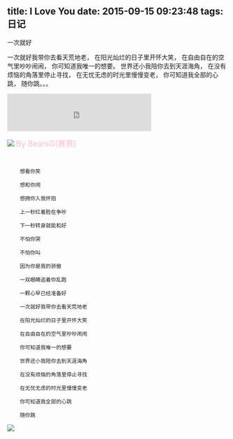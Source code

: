 title: I Love You
date: 2015-09-15 09:23:48
tags: 日记
---
一次就好


一次就好我带你去看天荒地老，
在阳光灿烂的日子里开怀大笑，
在自由自在的空气里吵吵闹闹，
你可知道我唯一的想要。
世界还小我陪你去到天涯海角，
在没有烦恼的角落里停止寻找，
在无忧无虑的时光里慢慢变老，
你可知道我全部的心跳，
随你跳。。。
<iframe frameborder="no" border="0" marginwidth="0" marginheight="0" width=330 height=86 src="http://music.163.com/outchain/player?type=2&id=35617837&auto=1&height=66"></iframe>

![](http://7xnglv.com1.z0.glb.clouddn.com/BearsG.com1.jpg)
<font color=#FFC0CB size=4>By  BearsG(赛赛) </font>

```


    想看你笑

    想和你闹

    想拥你入我怀抱

    上一秒红着脸在争吵

    下一秒转身就能和好

    不怕你哭

    不怕你叫

    因为你是我的骄傲

    一双眼睛追着你乱跑

    一颗心早已经准备好

    一次就好我带你去看天荒地老

    在阳光灿烂的日子里开怀大笑

    在自由自在的空气里吵吵闹闹

    你可知道我唯一的想要

    世界还小我陪你去到天涯海角

    在没有烦恼的角落里停止寻找

    在无忧无虑的时光里慢慢变老

    你可知道我全部的心跳

    随你跳
```

![](http://7xnglv.com1.z0.glb.clouddn.com/BearsG.com4.jpg)


